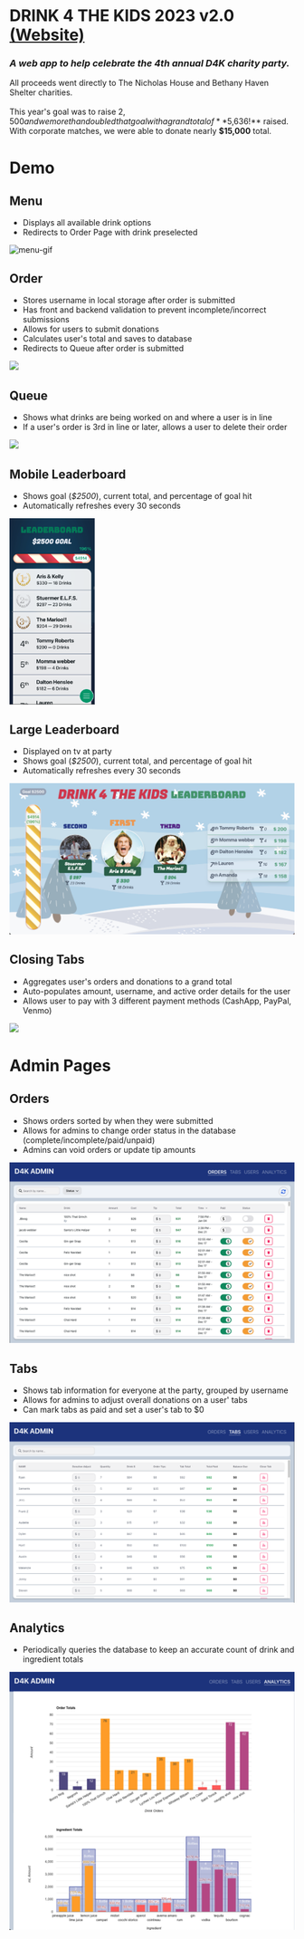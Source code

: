 # DRINK 4 THE KIDS 2023 v2.0 [(Website)](https://d4k2k23.web.app/)

### *A web app to help celebrate the 4th annual D4K charity party.*<br>

All proceeds went directly to The Nicholas House and Bethany Haven Shelter charities.
<br><br>
This year's goal was to raise $2,500 and we more than doubled that goal with a grand total of **$5,636!** raised. With corporate matches, we were able to donate nearly **$15,000** total.

# Demo 

## Menu
- Displays all available drink options
- Redirects to Order Page with drink preselected


<img src="readme-stuff/menu.gif" width = "30%" alt = "menu-gif"/>



## Order
- Stores username in local storage after order is submitted
- Has front and backend validation to prevent incomplete/incorrect submissions
- Allows for users to submit donations 
- Calculates user's total and saves to database
- Redirects to Queue after order is submitted


<img src="readme-stuff/order.gif" width = "30%" />


## Queue
- Shows what drinks are being worked on and where a user is in line
- If a user's order is 3rd in line or later, allows a user to delete their order

<img src="readme-stuff/queue.gif" width = "30%" />


## Mobile Leaderboard
- Shows goal (*$2500*), current total, and percentage of goal hit
- Automatically refreshes every 30 seconds

<img src="readme-stuff/mobile-leaderboard.png" width = "30%" />


## Large Leaderboard
- Displayed on tv at party
- Shows goal (*$2500*), current total, and percentage of goal hit
- Automatically refreshes every 30 seconds

<img src="readme-stuff/main-leaderboard.png" />


## Closing Tabs
- Aggregates user's orders and donations to a grand total
- Auto-populates amount, username, and active order details for the user 
- Allows user to pay with 3 different payment methods (CashApp, PayPal, Venmo)

<img src="readme-stuff/tab.gif" width = "30%" />


# Admin Pages

## Orders
- Shows orders sorted by when they were submitted
- Allows for admins to change order status in the database (complete/incomplete/paid/unpaid)
- Admins can void orders or update tip amounts

<img src="readme-stuff/admin-order-queue.png" />


## Tabs
- Shows tab information for everyone at the party, grouped by username
- Allows for admins to adjust overall donations on a user' tabs
- Can mark tabs as paid and set a user's tab to $0

<img src="readme-stuff/admin-tabs.png"/>


## Analytics
- Periodically queries the database to keep an accurate count of drink and ingredient totals

<img src="readme-stuff/admin-analytics.png" />